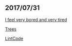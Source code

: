 ## 2017/07/31

[I feel very bored and very tired](http://blog.jobbole.com/111762/)

[Trees](http://blog.jobbole.com/111680/)

[LintCode](http://www.lintcode.com/en/problem/)

